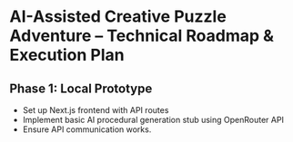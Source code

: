 # AI-Assisted Creative Puzzle Adventure – Technical Roadmap & Execution Plan

## Phase 1: Local Prototype

- Set up Next.js frontend with API routes
- Implement basic AI procedural generation stub using OpenRouter API
- Ensure API communication works.
